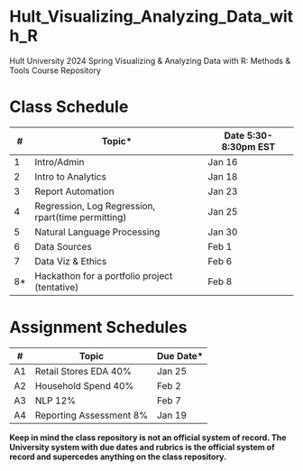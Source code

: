 # Hult_Visualizing_Analyzing_Data_with_R
Hult University 2024 Spring Visualizing &amp; Analyzing Data with R: Methods &amp; Tools Course Repository

# Class Schedule

| #   |Topic*                                             |Date 5:30-8:30pm EST   |
|-----|--------------------------------------------------|-----------------------|
| 1   |Intro/Admin                                       |Jan 16                 |
| 2   |Intro to Analytics                                |Jan 18                 |
| 3   |Report Automation                                 |Jan 23                 |
| 4   |Regression, Log Regression, rpart(time permitting)|Jan 25                 |
| 5   |Natural Language Processing                       |Jan 30                 |
| 6   |Data Sources                                      |Feb 1                  |
| 7   |Data Viz & Ethics                                 |Feb 6                  |
| 8*  |Hackathon for a portfolio project (tentative)     |Feb 8                  |

# Assignment Schedules

| #   |Topic                                             |Due Date*              |
|-----|--------------------------------------------------|-----------------------|
| A1  |Retail Stores EDA 40%                             |Jan 25                 |
| A2  |Household Spend 40%                               |Feb 2                  |
| A3  |NLP   12%                                         |Feb 7                  |
| A4  |Reporting Assessment 8%                           |Jan 19                 |


**Keep in mind the class repository is not an official system of record.  The University system with due dates and rubrics is the official system of record and supercedes anything on the class repository.**